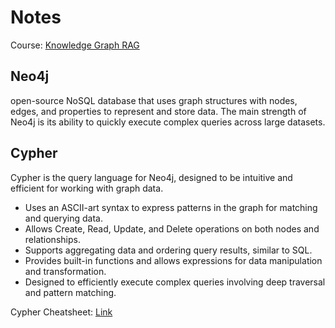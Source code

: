 # Notes

Course: [Knowledge Graph RAG](https://www.deeplearning.ai/short-courses/knowledge-graphs-rag/)

## Neo4j

open-source NoSQL database that uses graph structures with nodes, edges, and properties to represent and store data. The main strength of Neo4j is its ability to quickly execute complex queries across large datasets.

## Cypher

Cypher is the query language for Neo4j, designed to be intuitive and efficient for working with graph data. 
- Uses an ASCII-art syntax to express patterns in the graph for matching and querying data.
- Allows Create, Read, Update, and Delete operations on both nodes and relationships.
- Supports aggregating data and ordering query results, similar to SQL.
- Provides built-in functions and allows expressions for data manipulation and transformation.
- Designed to efficiently execute complex queries involving deep traversal and pattern matching.

Cypher Cheatsheet: [Link](https://neo4j.com/docs/cypher-cheat-sheet/5/auradb-enterprise/?utm_source=Google&utm_medium=PaidSearch&utm_campaign=Evergreenutm_content=AMS-Search-SEMCE-DSA-None-SEM-SEM-NonABM&utm_term=&utm_adgroup=DSA-use-cases&gad_source=1&gclid=Cj0KCQjwqdqvBhCPARIsANrmZhPnADdJduWJcj8BLHWoQSBM7XaaWBDFYQZ1LltEaTJ2aJ-LwIYw-20aAtwOEALw_wcB)

